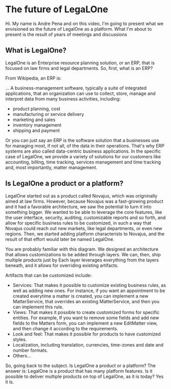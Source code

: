 The future of LegaLOne
===

Hi. My name is Andre Pena and on this video, I'm going to present what we envisioned as the future of LegalOne as a platform.
What I'm about to present is the result of years of meetings and discussions 
 
 What is LegalOne?
 ---
 
LegalOne is an Enterprise resource planning solution, or an ERP, that is focused on law firms and legal departments.
So, first, what is an ERP?
 
From Wikipedia, an ERP is:

... A business-management software, typically a suite of integrated applications, that an organization can use to collect, store, manage and 
interpret data from many business activities, including:

 - product planning, cost
 - manufacturing or service delivery
 - marketing and sales
 - inventory management
 - shipping and payment
 
Or you can just say an ERP is the software solution that a businesses use for managing most, if not all, of the data in 
their operations. That's why ERP systems are also called data-centric business applications. In the specific case of
LegalOne, we provide a variety of solutions for our customers like accounting, billing, time tracking, services management 
and time tracking and, most importantly, matter management.

Is LegalOne a product or a platform?
---

LegalOne started out as a product called Novajus, which was origninally aimed at law firms. However, because Novajus was a fast-growing product and it had a favorable architecture, we saw the potential to turn it into something bigger. We wanted to be able to leverage the core features, like the user interface, security, auditing, customizable reports and so forth, and allow for specific business rules to be customized, in such a way that Novajus could reach out new markets, like legal departments, or even new regions. Then, we started adding platform characterists to Novajus, and the result of that effort would later be named LegalOne.

You are probably familiar with this diagram. We designed an architecture that allows customizations to be added through layers. We can, then, ship multiple products just by  Each layer leverages everything from the layers beneath, and it allows for overriding existing artifacts.

Artifacts that can be  customized include:

 - Services: That makes it possible to customize existing business rules, as well as adding new ones. For instance, if you want an appointment to be created everytime a matter is created, you can implement a new MatterService, that overrides an existing MatterService, and then you can implement this rule.
 - Views: That makes it possible to create customized forms for specific entities. For example, If you want to remove some fields and add new fields to the Matters form, you can implement a new EditMatter view, and then change it according to the requirements.
 - Look and feel: That makes it possible for products to have customized styles.
 - Localization, including translation, currencies, time-zones and date and number formats.
 - Others...

So, going back to the subject. Is LegalOne a product or a platform? The answer is: LegalOne is a product that has many platform features. Is it possible to deliver multiple products on top of LegalOne, as it is today? Yes it is. 


